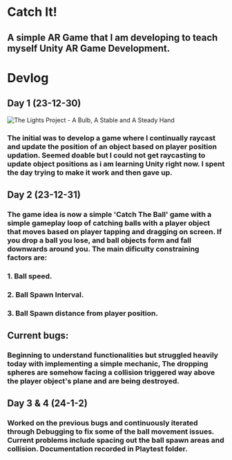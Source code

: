 # Catch It!
## A simple AR Game that I am developing to teach myself Unity AR Game Development. 

# Devlog
## Day 1 (23-12-30)

![The Lights Project - A Bulb, A Stable and A Steady Hand](https://github.com/Debjyoti001/Catch-It/assets/149476943/68bd2da0-9582-40ac-8965-ee208f18e078)
### The initial was to develop a game where I continually raycast and update the position of an object based on player position updation. Seemed doable but I could not get raycasting to update object positions as i am learning Unity right now. I spent the day trying to make it work and then gave up. 

## Day 2 (23-12-31)
### The game idea is now a simple 'Catch The Ball' game with a simple gameplay loop of catching balls with a player object that moves based on player tapping and dragging on screen. If you drop a ball you lose, and ball objects form and fall downwards around you. The main dificulty constraining factors are: 
### 1. Ball speed.
### 2. Ball Spawn Interval.
### 3. Ball Spawn distance from player position.
## Current bugs:
### Beginning to understand functionalities but struggled heavily today with implementing a simple mechanic, The dropping spheres are somehow facing a collision triggered way above the player object's plane and are being destroyed.
## Day 3 & 4 (24-1-2)
### Worked on the previous bugs and continuously iterated through Debugging to fix some of the ball movement issues. Current problems include spacing out the ball spawn areas and collision. Documentation recorded in Playtest folder.
